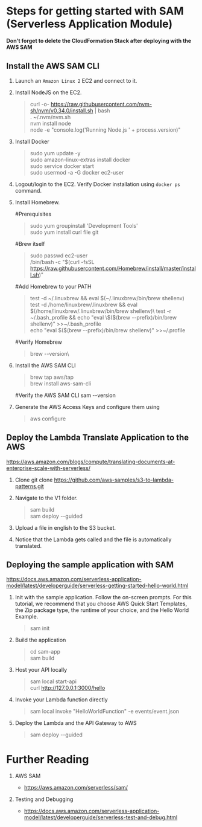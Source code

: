 # Steps for getting started with SAM (Serverless Application Module)

**Don't forget to delete the CloudFormation Stack after deploying with the AWS SAM**

## Install the AWS SAM CLI

1. Launch an `Amazon Linux 2` EC2 and connect to it.

1. Install NodeJS on the EC2.


    >curl -o- https://raw.githubusercontent.com/nvm-sh/nvm/v0.34.0/install.sh | bash\
    >. ~/.nvm/nvm.sh\
    >nvm install node\
    >node -e "console.log('Running Node.js ' + process.version)"

1. Install Docker
	>sudo yum update -y\
	>sudo amazon-linux-extras install docker\
	>sudo service docker start\
	>sudo usermod -a -G docker ec2-user
	
1. Logout/login to the EC2. Verify Docker installation using `docker ps` command.

1. Install Homebrew.

    #Prerequisites
    >sudo yum groupinstall 'Development Tools'\
    >sudo yum install curl file git

    #Brew itself
    >sudo passwd ec2-user\
    >/bin/bash -c "$(curl -fsSL https://raw.githubusercontent.com/Homebrew/install/master/install.sh)"

    #Add Homebrew to your PATH
    >test -d ~/.linuxbrew && eval $(~/.linuxbrew/bin/brew shellenv)\
    >test -d /home/linuxbrew/.linuxbrew && eval $(/home/linuxbrew/.linuxbrew/bin/brew shellenv)\
    >test -r ~/.bash_profile && echo "eval \$($(brew --prefix)/bin/brew shellenv)" >>~/.bash_profile\
    >echo "eval \$($(brew --prefix)/bin/brew shellenv)" >>~/.profile

    #Verify Homebrew
    >brew --version\

1. Install the AWS SAM CLI

    >brew tap aws/tap\
    >brew install aws-sam-cli

    #Verify the AWS SAM CLI
    sam --version

1. Generate the AWS Access Keys and configure them using

    >aws configure

## Deploy the Lambda Translate Application to the AWS

https://aws.amazon.com/blogs/compute/translating-documents-at-enterprise-scale-with-serverless/

1. Clone git clone https://github.com/aws-samples/s3-to-lambda-patterns.git

1. Navigate to the V1 folder.

    >sam build\
    >sam deploy --guided

1. Upload a file in english to the S3 bucket.

1. Notice that the Lambda gets called and the file is automatically translated.

## Deploying the sample application with SAM

https://docs.aws.amazon.com/serverless-application-model/latest/developerguide/serverless-getting-started-hello-world.html

1. Init with the sample application. Follow the on-screen prompts. For this tutorial, we recommend that you choose AWS Quick Start Templates, the Zip package type, the runtime of your choice, and the Hello World Example.
    >sam init

1. Build the application
    >cd sam-app\
    >sam build

1. Host your API locally
    >sam local start-api\
    >curl http://127.0.0.1:3000/hello

1. Invoke your Lambda function directly
    >sam local invoke "HelloWorldFunction" -e events/event.json

1. Deploy the Lambda and the API Gateway to AWS
    >sam deploy --guided

# Further Reading

1. AWS SAM
    - https://aws.amazon.com/serverless/sam/

1. Testing and Debugging
    - https://docs.aws.amazon.com/serverless-application-model/latest/developerguide/serverless-test-and-debug.html
